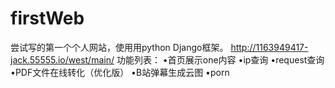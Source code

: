 # firstWeb
尝试写的第一个个人网站，使用用python Django框架。
http://1163949417-jack.55555.io/west/main/
功能列表：
•首页展示one内容
•ip查询
•request查询
•PDF文件在线转化（优化版）
•B站弹幕生成云图
•porn
